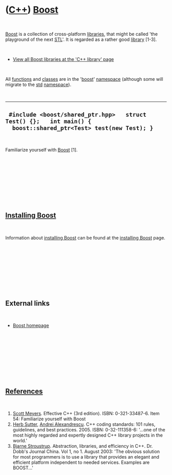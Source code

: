



 

 

 

 

 

([C++](Cpp.htm)) [Boost](CppBoost.htm)
======================================

 

[Boost](CppBoost.htm) is a collection of cross-platform
[libraries](CppLibrary.htm), that might be called 'the playground of the
next [STL](CppStl.htm)'. It is regarded as a rather good
[library](CppLibrary.htm) \[1-3\].

 

-   [View all Boost libraries at the 'C++ library' page](CppLibrary.htm)

 

All [functions](CppFunction.htm) and [classes](CppClass.htm) are in the
'[boost](CppBoost.htm)' [namespace](CppNamespace.htm) (although some
will migrate to the [std](CppStd.htm) [namespace](CppNamespace.htm)).

 

  -------------------------------------------------------------------------------------------------------------------
  ` #include <boost/shared_ptr.hpp>   struct Test() {};   int main() {   boost::shared_ptr<Test> test(new Test); }`
  -------------------------------------------------------------------------------------------------------------------

 

Familiarize yourself with [Boost](CppBoost.htm) \[1\].

 

 

 

 

 

[Installing Boost](CppBoostInstall.htm)
---------------------------------------

 

Information about [installing Boost](CppBoostInstall.htm) can be found
at the [installing Boost](CppBoostInstall.htm) page.

 

 

 

 

 

External links
--------------

 

-   [Boost homepage](http://www.boost.org)

 

 

 

 

 

[References](CppReferences.htm)
-------------------------------

 

1.  [Scott Meyers](CppScottMeyers.htm). Effective C++ (3rd edition).
    ISBN: 0-321-33487-6. Item 54: Familiarize yourself with Boost
2.  [Herb Sutter](CppHerbSutter.htm), [Andrei
    Alexandrescu](CppAndreiAlexandrescu.htm). C++ coding standards: 101
    rules, guidelines, and best practices. 2005. ISBN: 0-32-111358-6:
    '...one of the most highly regarded and expertly designed C++
    library projects in the world.'
3.  [Bjarne Stroustrup](CppBjarneStroustrup.htm). Abstraction,
    libraries, and efficiency in C++. Dr. Dobb's Journal China. Vol 1,
    no 1. August 2003: 'The obvious solution for most programmers is to
    use a library that provides an elegant and efficient platform
    independent to needed services. Examples are BOOST...'

 

 

 

 

 





 



